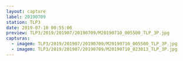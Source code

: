 ```yaml
---
layout: capture
label: 20190709
station: TLP3
date: 2019-07-10 00:55:00
preview: TLP3/2019/201907/20190709/M20190710_005500_TLP_3P.jpg
capturas:
  - imagem: TLP3/2019/201907/20190709/M20190710_005500_TLP_3P.jpg
  - imagem: TLP3/2019/201907/20190709/M20190710_023013_TLP_3P.jpg
---
```

